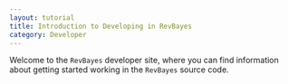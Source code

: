 ```yaml
---
layout: tutorial
title: Introduction to Developing in RevBayes
category: Developer
---
```


Welcome to the `RevBayes` developer site, where you can find information
about getting started working in the `RevBayes` source code.
